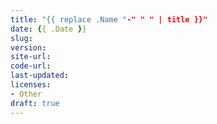 ```yaml
---
title: "{{ replace .Name "-" " " | title }}"
date: {{ .Date }}
slug: 
version: 
site-url:
code-url:
last-updated:
licenses: 
- Other
draft: true
---
```


